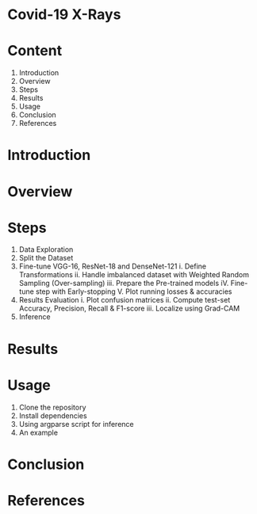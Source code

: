 # Covid-19 X-Rays

# Content
1. Introduction
2. Overview
3. Steps
4. Results
5. Usage
6. Conclusion
7. References

# Introduction


# Overview 


# Steps 
1. Data Exploration
2. Split the Dataset
3. Fine-tune VGG-16, ResNet-18 and DenseNet-121
   i. Define Transformations
  ii. Handle imbalanced dataset with Weighted Random Sampling (Over-sampling)
 iii. Prepare the Pre-trained models
  iV. Fine-tune step with Early-stopping
   V. Plot running losses & accuracies
4. Results Evaluation
   i. Plot confusion matrices
  ii. Compute test-set Accuracy, Precision, Recall & F1-score
 iii. Localize using Grad-CAM
5. Inference 



# Results 



# Usage 

1. Clone the repository
2. Install dependencies
3. Using argparse script for inference
4. An example
   


# Conclusion 



# References 



